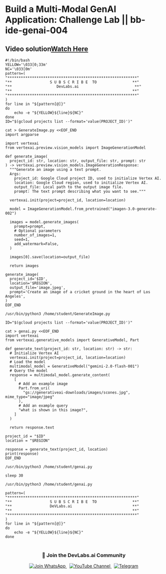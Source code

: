 # Build a Multi-Modal GenAI Application: Challenge Lab || bb-ide-genai-004 
## Video solution[Watch Here]()

```
#!/bin/bash
YELLOW='\033[0;33m'
NC='\033[0m' 
pattern=(
"**********************************************************"
"**                 S U B S C R I B E  TO                **"
"**                    DevLabs.ai                         **"
"**                                                      **"
"**********************************************************"
)
for line in "${pattern[@]}"
do
    echo -e "${YELLOW}${line}${NC}"
done
ID="$(gcloud projects list --format='value(PROJECT_ID)')"

cat > GenerateImage.py <<EOF_END
import argparse

import vertexai
from vertexai.preview.vision_models import ImageGenerationModel

def generate_image(
  project_id: str, location: str, output_file: str, prompt: str
) -> vertexai.preview.vision_models.ImageGenerationResponse:
  """Generate an image using a text prompt.
  Args:
    project_id: Google Cloud project ID, used to initialize Vertex AI.
    location: Google Cloud region, used to initialize Vertex AI.
    output_file: Local path to the output image file.
    prompt: The text prompt describing what you want to see."""

  vertexai.init(project=project_id, location=location)

  model = ImageGenerationModel.from_pretrained("imagen-3.0-generate-002")

  images = model.generate_images(
    prompt=prompt,
    # Optional parameters
    number_of_images=1,
    seed=1,
    add_watermark=False,
  )

  images[0].save(location=output_file)

  return images

generate_image(
  project_id='$ID',
  location='$REGION',
  output_file='image.jpeg',
  prompt='Create an image of a cricket ground in the heart of Los Angeles',
)
EOF_END

/usr/bin/python3 /home/student/GenerateImage.py

ID="$(gcloud projects list --format='value(PROJECT_ID)')"

cat > genai.py <<EOF_END
import vertexai
from vertexai.generative_models import GenerativeModel, Part

def generate_text(project_id: str, location: str) -> str:
  # Initialize Vertex AI
  vertexai.init(project=project_id, location=location)
  # Load the model
  multimodal_model = GenerativeModel("gemini-2.0-flash-001")
  # Query the model
  response = multimodal_model.generate_content(
    [
      # Add an example image
      Part.from_uri(
        "gs://generativeai-downloads/images/scones.jpg", mime_type="image/jpeg"
      ),
      # Add an example query
      "what is shown in this image?",
    ]
  )

  return response.text

project_id = "$ID"
location = "$REGION"

response = generate_text(project_id, location)
print(response)
EOF_END

/usr/bin/python3 /home/student/genai.py

sleep 30

/usr/bin/python3 /home/student/genai.py

pattern=(
"**********************************************************"
"**                 S U B S C R I B E  TO                **"
"**                 DeVLabs.ai                           **"
"**                                                      **"
"**********************************************************"
)
for line in "${pattern[@]}"
do
    echo -e "${YELLOW}${line}${NC}"
done
```


<div align="center" style="padding: 5px;">
  <h3>📱 Join the DevLabs.ai Community</h3>
  
  <a href="https://chat.whatsapp.com/BeGG0HXiM469i3WFMgm4qs">
    <img src="https://img.shields.io/badge/Join_WhatsApp-25D366?style=for-the-badge&logo=whatsapp&logoColor=white" alt="Join WhatsApp">
  </a>
  &nbsp;
  <a href="https://www.youtube.com/channel/UCVFPYmP2CZvVmICxw7YHT8A">
    <img src="https://img.shields.io/badge/Subscribe-Devlabs%20ai-FF0000?style=for-the-badge&logo=youtube&logoColor=white" alt="YouTube Channel">
  </a>
  &nbsp;
  <a href="https://t.me/DevLabsai">
    <img src="https://img.shields.io/badge/DevLabsai-chats%20&Updates-0077B5?style=for-the-badge&logo=Telegram&logoColor=white" alt="Telegram">
</a>


</div>
